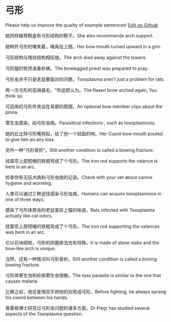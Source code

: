 # 弓形

Please help us improve the quality of example sentences! [Edit on Github](https://github.com/jiyushe/jiyu-example-sentence-source/blob/main/chinese/gongxing_1.md)

<p><span class="chinese">她同样推荐鞋底有弓形结构的鞋子。</span><span class="english">She also recommends arch support.</span></p>

<p><span class="chinese">她咧开弓形的嘴笑着，嘴角往上翘。</span><span class="english">Her bow mouth turned upward in a grin.</span></p>

<p><span class="chinese">弓形结构与塔状结构相衔接。</span><span class="english">The arch died away against the towers.</span></p>

<p><span class="chinese">弓形腿的牧师准备祈祷。</span><span class="english">The bowlegged priest was prepared to pray.</span></p>

<p><span class="chinese">弓形虫并不只是老鼠要面对的问题。</span><span class="english">Toxoplasma aren't just a problem for rats.</span></p>

<p><span class="chinese">再一次弓形的亚麻眉毛，“你这麽认为。</span><span class="english">The flaxen brow arched again, You think so.</span></p>

<p><span class="chinese">可选用的弓形件夹设在耳廓的周围。</span><span class="english">An optional bow member clips about the pinna.</span></p>

<p><span class="chinese">寄生虫感染，如弓形虫病。</span><span class="english">Parasitical infections , such as toxoplasmosis.</span></p>

<p><span class="chinese">她的丘比特弓形嘴努起，给了他一个轻盈的吻。</span><span class="english">Her Cupid-bow mouth pouted to give him an airy kiss.</span></p>

<p><span class="chinese">另外一种“弓形骨折”。</span><span class="english">Still another condition is called a bowing fracture.</span></p>

<p><span class="chinese">挂窗帘上部短幔的铁棍弯成了个弓形。</span><span class="english">The iron rod supports the valance is bent in an arc.</span></p>

<p><span class="chinese">检查你有无狂犬病和弓形虫病的记录。</span><span class="english">Check with your vet about canine hygiene and worming.</span></p>

<p><span class="chinese">人类可以通过三种途径感染弓形虫病。</span><span class="english">Humans can acquire toxoplasmosis in one of three ways.</span></p>

<p><span class="chinese">感染了弓形体原虫的老鼠喜欢上猫的味道。</span><span class="english">Rats infected with Toxoplasma actually like cat odors.</span></p>

<p><span class="chinese">挂窗帘上部短幔的铁棍弯成了个弓形。</span><span class="english">The iron rod supporting the valances was bent in an arc.</span></p>

<p><span class="chinese">它以石块砌筑，弓形的拱圈拼法也有特殊。</span><span class="english">It is made of stone slabs and the bow-like arch is unique.</span></p>

<p><span class="chinese">当然，还有一种情况叫弓形骨折。</span><span class="english">Still another condition is called a boning bowing fracture.</span></p>

<p><span class="chinese">弓形体寄生虫和疟疾寄生虫很像。</span><span class="english">The toxo parasite is similar to the one that causes  malaria.</span></p>

<p><span class="chinese">比赛之前，他总爱用双手把他的剑弯成弓形。</span><span class="english">Before fighting, he always sprang his sword between his hands.</span></p>

<p><span class="chinese">弗莱格博士研究过弓形虫问题的诸多方面。</span><span class="english">Dr Flegr has studied several aspects of the Toxoplasma question.</span></p>

